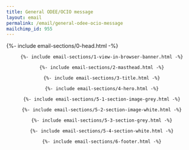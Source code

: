 ```yaml
---
title: General ODEE/OCIO message
layout: email
permalink: /email/general-odee-ocio-message
mailchimp_id: 955
---
```


{%- include email-sections/0-head.html -%}

<body>
  <center>

    {%- include email-sections/1-view-in-browser-banner.html -%}

    {%- include email-sections/2-masthead.html -%}

    {%- include email-sections/3-title.html -%}

    {%- include email-sections/4-hero.html -%}

    {%- include email-sections/5-1-section-image-grey.html -%}

    {%- include email-sections/5-2-section-image-white.html -%}

    {%- include email-sections/5-3-section-grey.html -%}

    {%- include email-sections/5-4-section-white.html -%}

    {%- include email-sections/6-footer.html -%}

  </center>
</body>
